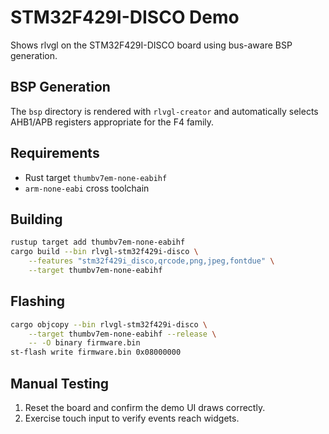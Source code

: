 <!--
examples/stm32f429i-disco/README.md - STM32F429I-DISCO board demo.
-->
# STM32F429I-DISCO Demo

Shows rlvgl on the STM32F429I-DISCO board using bus-aware BSP generation.

## BSP Generation
The `bsp` directory is rendered with `rlvgl-creator` and automatically selects
AHB1/APB registers appropriate for the F4 family.

## Requirements
- Rust target `thumbv7em-none-eabihf`
- `arm-none-eabi` cross toolchain

## Building
```bash
rustup target add thumbv7em-none-eabihf
cargo build --bin rlvgl-stm32f429i-disco \
    --features "stm32f429i_disco,qrcode,png,jpeg,fontdue" \
    --target thumbv7em-none-eabihf
```

## Flashing
```bash
cargo objcopy --bin rlvgl-stm32f429i-disco \
    --target thumbv7em-none-eabihf --release \
    -- -O binary firmware.bin
st-flash write firmware.bin 0x08000000
```

## Manual Testing
1. Reset the board and confirm the demo UI draws correctly.
2. Exercise touch input to verify events reach widgets.
